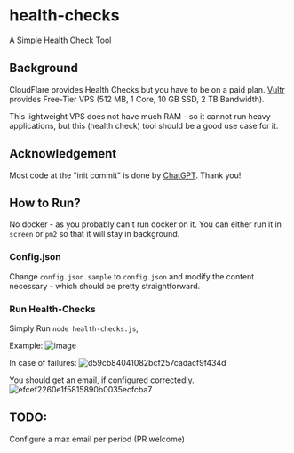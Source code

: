 # health-checks
A Simple Health Check Tool

## Background
CloudFlare provides Health Checks but you have to be on a paid plan. [Vultr](https://helloacm.com/out/vultr) provides Free-Tier VPS (512 MB, 1 Core, 10 GB SSD, 2 TB Bandwidth).

This lightweight VPS does not have much RAM - so it cannot run heavy applications, but this (health check) tool should be a good use case for it.

## Acknowledgement
Most code at the "init commit" is done by [ChatGPT](https://helloacm.com/chatgpt-designs-a-health-check-tool-in-node-js-to-run-on-free-vps-instance/). Thank you!

## How to Run?
No docker - as you probably can't run docker on it. You can either run it in `screen` or `pm2` so that it will stay in background.

### Config.json
Change `config.json.sample` to `config.json` and modify the content necessary - which should be pretty straightforward.

### Run Health-Checks
Simply Run `node health-checks.js`,

Example:
![image](https://user-images.githubusercontent.com/1764434/226456987-049768c5-f00d-4bd8-9829-7455de428a77.png)

In case of failures:
![d59cb84041082bcf257cadacf9f434d](https://user-images.githubusercontent.com/1764434/226457048-a378637f-9cba-4d5e-a830-4ec05330207b.png)

You should get an email, if configured correctedly.
![efcef2260e1f5815890b0035ecfcba7](https://user-images.githubusercontent.com/1764434/226457115-dcf56438-f820-4df8-868f-a4454aacdb6e.png)

## TODO:
Configure a max email per period (PR welcome)
